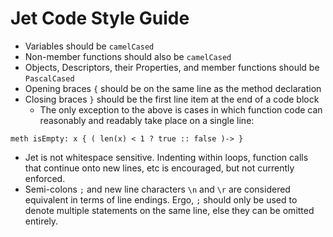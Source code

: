 # Jet Code Style Guide

* Variables should be `camelCased`
* Non-member functions should also be `camelCased`
* Objects, Descriptors, their Properties, and member functions should be `PascalCased`
* Opening braces `{` should be on the same line as the method declaration
* Closing braces `}` should be the first line item at the end of a code block
  * The only exception to the above is cases in which function code can reasonably and readably take place on a single line:
```
meth isEmpty: x { ( len(x) < 1 ? true :: false )-> }
```
* Jet is not whitespace sensitive. Indenting within loops, function calls that continue onto new lines, etc is encouraged, but not currently enforced.
* Semi-colons `;` and new line characters `\n` and `\r` are considered equivalent in terms of line endings. Ergo, `;` should only be used to denote multiple statements on the same line, else they can be omitted entirely.